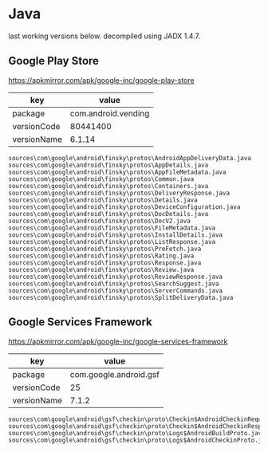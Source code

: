 # Java

last working versions below. decompiled using JADX 1.4.7.

## Google Play Store

https://apkmirror.com/apk/google-inc/google-play-store

key             | value
----------------|--------------------
package         | com.android.vending
versionCode     | 80441400
versionName     | 6.1.14

~~~
sources\com\google\android\finsky\protos\AndroidAppDeliveryData.java
sources\com\google\android\finsky\protos\AppDetails.java
sources\com\google\android\finsky\protos\AppFileMetadata.java
sources\com\google\android\finsky\protos\Common.java
sources\com\google\android\finsky\protos\Containers.java
sources\com\google\android\finsky\protos\DeliveryResponse.java
sources\com\google\android\finsky\protos\Details.java
sources\com\google\android\finsky\protos\DeviceConfiguration.java
sources\com\google\android\finsky\protos\DocDetails.java
sources\com\google\android\finsky\protos\DocV2.java
sources\com\google\android\finsky\protos\FileMetadata.java
sources\com\google\android\finsky\protos\InstallDetails.java
sources\com\google\android\finsky\protos\ListResponse.java
sources\com\google\android\finsky\protos\PreFetch.java
sources\com\google\android\finsky\protos\Rating.java
sources\com\google\android\finsky\protos\Response.java
sources\com\google\android\finsky\protos\Review.java
sources\com\google\android\finsky\protos\ReviewResponse.java
sources\com\google\android\finsky\protos\SearchSuggest.java
sources\com\google\android\finsky\protos\ServerCommands.java
sources\com\google\android\finsky\protos\SplitDeliveryData.java
~~~

## Google Services Framework

https://apkmirror.com/apk/google-inc/google-services-framework

key         | value
------------|-----------------------
package     | com.google.android.gsf
versionCode | 25
versionName | 7.1.2

~~~
sources\com\google\android\gsf\checkin\proto\Checkin$AndroidCheckinRequest.java
sources\com\google\android\gsf\checkin\proto\Checkin$AndroidCheckinResponse.java
sources\com\google\android\gsf\checkin\proto\Logs$AndroidBuildProto.java
sources\com\google\android\gsf\checkin\proto\Logs$AndroidCheckinProto.java
~~~
